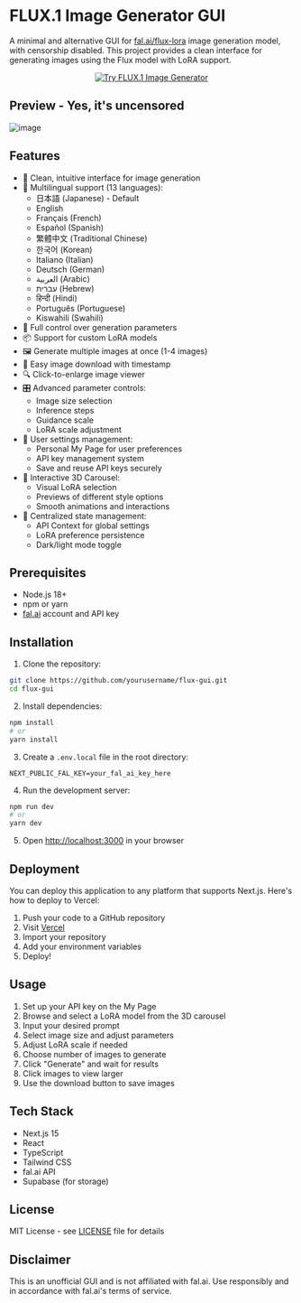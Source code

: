 # FLUX.1 Image Generator GUI

A minimal and alternative GUI for [fal.ai/flux-lora](https://fal.ai/models/flux-lora) image generation model, with censorship disabled. This project provides a clean interface for generating images using the Flux model with LoRA support.

<div align="center">
  <a href="https://flux-uncensored.myth-ai.one/" target="_blank" rel="noopener noreferrer">
    <img src="https://img.shields.io/badge/Try%20It%20Now-FLUX.1%20Image%20Generator-blue?style=for-the-badge&logo=data:image/svg+xml;base64,PHN2ZyB4bWxucz0iaHR0cDovL3d3dy53My5vcmcvMjAwMC9zdmciIHZpZXdCb3g9IjAgMCAyNCAyNCIgZmlsbD0ibm9uZSIgc3Ryb2tlPSJ3aGl0ZSIgc3Ryb2tlLXdpZHRoPSIyIiBzdHJva2UtbGluZWNhcD0icm91bmQiIHN0cm9rZS1saW5lam9pbj0icm91bmQiPjxwYXRoIGQ9Ik0xMiAydjIwbTAtMTBsLTYgNm02LTZsNiA2Ii8+PC9zdmc+" alt="Try FLUX.1 Image Generator" />
  </a>
</div>

## Preview - Yes, it's uncensored
![image](https://github.com/user-attachments/assets/947b7f56-c706-42a9-9d01-0982fb5ecd3e)

## Features

- 🎨 Clean, intuitive interface for image generation
- 🔧 Multilingual support (13 languages):
  - 日本語 (Japanese) - Default
  - English
  - Français (French)
  - Español (Spanish)
  - 繁體中文 (Traditional Chinese)
  - 한국어 (Korean)
  - Italiano (Italian)
  - Deutsch (German)
  - العربية (Arabic)
  - עברית (Hebrew)
  - हिन्दी (Hindi)
  - Português (Portuguese)
  - Kiswahili (Swahili)
- 🔧 Full control over generation parameters
- 📦 Support for custom LoRA models
- 🖼️ Generate multiple images at once (1-4 images)
- 💾 Easy image download with timestamp
- 🔍 Click-to-enlarge image viewer
- 🎛️ Advanced parameter controls:
  - Image size selection
  - Inference steps
  - Guidance scale
  - LoRA scale adjustment
- 👤 User settings management:
  - Personal My Page for user preferences
  - API key management system
  - Save and reuse API keys securely
- 🌠 Interactive 3D Carousel:
  - Visual LoRA selection
  - Previews of different style options
  - Smooth animations and interactions
- 🔄 Centralized state management:
  - API Context for global settings
  - LoRA preference persistence
  - Dark/light mode toggle

## Prerequisites

- Node.js 18+ 
- npm or yarn
- [fal.ai](https://fal.ai) account and API key

## Installation

1. Clone the repository:
```bash
git clone https://github.com/yourusername/flux-gui.git
cd flux-gui
```

2. Install dependencies:
```bash
npm install
# or
yarn install
```

3. Create a `.env.local` file in the root directory:
```env
NEXT_PUBLIC_FAL_KEY=your_fal_ai_key_here
```

4. Run the development server:
```bash
npm run dev
# or
yarn dev
```

5. Open [http://localhost:3000](http://localhost:3000) in your browser

## Deployment

You can deploy this application to any platform that supports Next.js. Here's how to deploy to Vercel:

1. Push your code to a GitHub repository
2. Visit [Vercel](https://vercel.com)
3. Import your repository
4. Add your environment variables
5. Deploy!

## Usage

1. Set up your API key on the My Page
2. Browse and select a LoRA model from the 3D carousel
3. Input your desired prompt
4. Select image size and adjust parameters
5. Adjust LoRA scale if needed
6. Choose number of images to generate
7. Click "Generate" and wait for results
8. Click images to view larger
9. Use the download button to save images

## Tech Stack

- Next.js 15
- React
- TypeScript
- Tailwind CSS
- fal.ai API
- Supabase (for storage)

## License

MIT License - see [LICENSE](LICENSE) file for details

## Disclaimer

This is an unofficial GUI and is not affiliated with fal.ai. Use responsibly and in accordance with fal.ai's terms of service.
